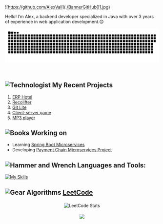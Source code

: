 ![https://github.com/AlexVall](./BannerGitHub01.jpg)

Hello! I’m Alex, a backend developer specialized in Java with over 3 years of experience in web application development.😊 
<p align="center">
 <img width="1000" src="github-snake.svg" alt="snake"/>
</p>

<div id="header" align="center">
  <img src="https://komarev.com/ghpvc/?username=AlexVallTuru&style=for-the-badge&color=orange" alt=""/>
</div>

## <img src="https://raw.githubusercontent.com/Tarikul-Islam-Anik/Animated-Fluent-Emojis/master/Emojis/People/Technologist.png" alt="Technologist" width="30" height="30" /> My Recent Projects 

 1. [ERP Hotel](https://github.com/AlexVallTuru/HotelErp-SpringBoot)
 2. [Recolifter](https://github.com/AlexVallTuru/Recolifter)
 3. [Git Lite](https://github.com/AlexVallTuru/GitLite-MongoDB)
 4. [Client-server game](https://github.com/AlexVallTuru/Server_JocCarreraDeCaballs)
 5. [MP3 player](https://github.com/AlexVallTuru/ReproductorMP3)

## <img src="https://raw.githubusercontent.com/Tarikul-Islam-Anik/Animated-Fluent-Emojis/master/Emojis/Objects/Books.png" alt="Books" width="30" height="30" /> **Working on**

- Learning [Spring Boot Microservices](https://www.udemy.com/course/microservicios-spring-boot-cloud-docker-profesional/)
- Developing [Payment Chain Microservices Project](https://github.com/AlexVallTuru/paymentchainparent)


## <img src="https://raw.githubusercontent.com/Tarikul-Islam-Anik/Animated-Fluent-Emojis/master/Emojis/Objects/Hammer%20and%20Wrench.png" alt="Hammer and Wrench" width="30" height="30" /> **Languages and Tools:**  

[![My Skills](https://skillicons.dev/icons?i=java,spring,python,mysql,postgres,mongodb,vscode,maven,stackoverflow,github,git,postman,docker&perline=10)](#)






## <img src="https://raw.githubusercontent.com/Tarikul-Islam-Anik/Animated-Fluent-Emojis/master/Emojis/Objects/Gear.png" alt="Gear" width="22" height="22" /> **Algorithms** [LeetCode](https://leetcode.com/u/alexvallturu/)
<p align="center">
 <img width="500" src="https://leetcode.card.workers.dev/AlexVallTuru?theme=dark&font=baloo&extension=null&animation=false" alt="LeetCode Stats" style="padding:5px; border-radius:5px;"/>
</p>

<p align="center">
     <img src="https://capsule-render.vercel.app/api?type=waving&color=gradient&height=100&section=footer"/>
</p>

